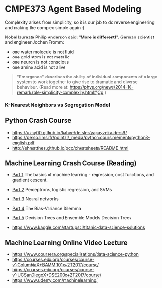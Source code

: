 # CMPE373 Agent Based Modeling
Complexity arises from simplicity, so it is our job to do reverse engineering and making the complex simple again :)

Nobel laureate Philip Anderson said: "**More is different!**". German scientist and engineer Jochen Fromm:
 - one water molecule is not fluid 
 - one gold atom is not metallic 
 - one neuron is not conscious 
 - one amino acid is not alive
> "Emergence" describes the ability of individual components of a large system to work together to give rise to dramatic and diverse behaviour. (Read more at: https://phys.org/news/2014-10-remarkable-simplicity-complexity.html#jCp )




### K-Nearest Neighbors vs Segregation Model


## Python Crash Course 

 - https://uzay00.github.io/kahve/dersler/yapayzeka/ders9/
 - https://perso.limsi.fr/pointal/_media/python:cours:mementopython3-english.pdf
 - http://ehmatthes.github.io/pcc/cheatsheets/README.html
 



## Machine Learning Crash Course (Reading)

 - [Part 1](https://ml.berkeley.edu/blog/2016/11/06/tutorial-1/) The basics of machine learning - regression, cost functions, and gradient descent.
 - [Part 2](https://ml.berkeley.edu/blog/2016/12/24/tutorial-2/) Perceptrons, logistic regression, and SVMs
 - [Part 3](https://ml.berkeley.edu/blog/2017/02/04/tutorial-3/) Neural networks
 - [Part 4](https://ml.berkeley.edu/blog/2017/07/13/tutorial-4/) The Bias-Variance Dilemma 
 - [Part 5](https://ml.berkeley.edu/blog/2017/12/26/tutorial-5/) Decision Trees and Ensemble Models Decision Trees
 
 - https://www.kaggle.com/startupsci/titanic-data-science-solutions 
 
## Machine Learning Online Video Lecture
 - https://www.coursera.org/specializations/data-science-python
 - https://courses.edx.org/courses/course-v1:ColumbiaX+BAMM.101x+2T2017/course/
 - https://courses.edx.org/courses/course-v1:UCSanDiegoX+DSE200x+2T2017/course/
 - https://www.udemy.com/machinelearning/


